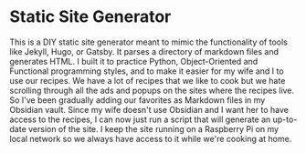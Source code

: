 # Static Site Generator

This is a DIY static site generator meant to mimic the functionality of tools like Jekyll, Hugo, or Gatsby. It parses a directory of markdown files and generates HTML.
I built it to practice Python, Object-Oriented and Functional programming styles, and to make it easier for my wife and I to use our recipes. 
We have a lot of recipes that we like to cook but we hate scrolling through all the ads and popups on the sites where the recipes live. So I've been gradually adding our favorites as Markdown files in my Obsidian vault. 
Since my wife doesn't use Obsidian and I want her to have access to the recipes, I can now just run a script that will generate an up-to-date version of the site. I keep the site running on a Raspberry Pi on my local network so we always have access to it while we're cooking at home.
